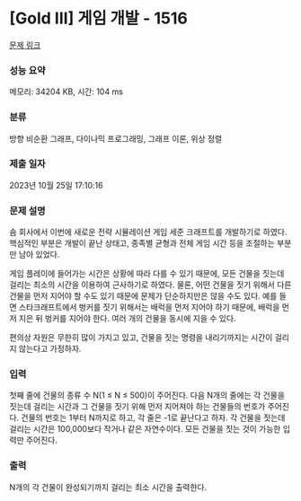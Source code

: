 # [Gold III] 게임 개발 - 1516 

[문제 링크](https://www.acmicpc.net/problem/1516) 

### 성능 요약

메모리: 34204 KB, 시간: 104 ms

### 분류

방향 비순환 그래프, 다이나믹 프로그래밍, 그래프 이론, 위상 정렬

### 제출 일자

2023년 10월 25일 17:10:16

### 문제 설명

<p>숌 회사에서 이번에 새로운 전략 시뮬레이션 게임 세준 크래프트를 개발하기로 하였다. 핵심적인 부분은 개발이 끝난 상태고, 종족별 균형과 전체 게임 시간 등을 조절하는 부분만 남아 있었다.</p>

<p>게임 플레이에 들어가는 시간은 상황에 따라 다를 수 있기 때문에, 모든 건물을 짓는데 걸리는 최소의 시간을 이용하여 근사하기로 하였다. 물론, 어떤 건물을 짓기 위해서 다른 건물을 먼저 지어야 할 수도 있기 때문에 문제가 단순하지만은 않을 수도 있다. 예를 들면 스타크래프트에서 벙커를 짓기 위해서는 배럭을 먼저 지어야 하기 때문에, 배럭을 먼저 지은 뒤 벙커를 지어야 한다. 여러 개의 건물을 동시에 지을 수 있다.</p>

<p>편의상 자원은 무한히 많이 가지고 있고, 건물을 짓는 명령을 내리기까지는 시간이 걸리지 않는다고 가정하자.</p>

### 입력 

 <p>첫째 줄에 건물의 종류 수 N(1 ≤ N ≤ 500)이 주어진다. 다음 N개의 줄에는 각 건물을 짓는데 걸리는 시간과 그 건물을 짓기 위해 먼저 지어져야 하는 건물들의 번호가 주어진다. 건물의 번호는 1부터 N까지로 하고, 각 줄은 -1로 끝난다고 하자. 각 건물을 짓는데 걸리는 시간은 100,000보다 작거나 같은 자연수이다. 모든 건물을 짓는 것이 가능한 입력만 주어진다.</p>

### 출력 

 <p>N개의 각 건물이 완성되기까지 걸리는 최소 시간을 출력한다.</p>


